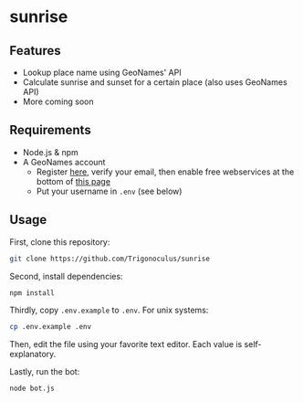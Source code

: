 sunrise
===

Features
---
- Lookup place name using GeoNames' API
- Calculate sunrise and sunset for a certain place (also uses GeoNames API)
- More coming soon

Requirements
---
- Node.js & npm
- A GeoNames account
    - Register [here](http://www.geonames.org/login), verify your email, then enable free webservices at the bottom of [this page](http://www.geonames.org/manageaccount)
    - Put your username in `.env` (see below)

Usage
---
First, clone this repository:

```bash
git clone https://github.com/Trigonoculus/sunrise
```

Second, install dependencies:

```bash
npm install
```

Thirdly, copy `.env.example` to `.env`. For unix systems:

```bash
cp .env.example .env
```

Then, edit the file using your favorite text editor. Each value is self-explanatory.

Lastly, run the bot:

```bash
node bot.js
```
